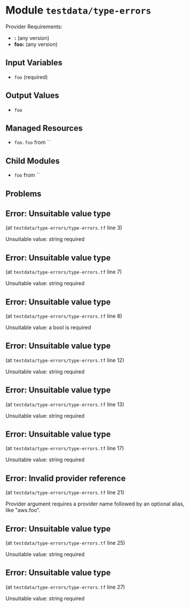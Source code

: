 
# Module `testdata/type-errors`

Provider Requirements:
* **:** (any version)
* **foo:** (any version)

## Input Variables
* `foo` (required)

## Output Values
* `foo`

## Managed Resources
* `foo.foo` from ``

## Child Modules
* `foo` from ``

## Problems

## Error: Unsuitable value type

(at `testdata/type-errors/type-errors.tf` line 3)

Unsuitable value: string required

## Error: Unsuitable value type

(at `testdata/type-errors/type-errors.tf` line 7)

Unsuitable value: string required

## Error: Unsuitable value type

(at `testdata/type-errors/type-errors.tf` line 8)

Unsuitable value: a bool is required

## Error: Unsuitable value type

(at `testdata/type-errors/type-errors.tf` line 12)

Unsuitable value: string required

## Error: Unsuitable value type

(at `testdata/type-errors/type-errors.tf` line 13)

Unsuitable value: string required

## Error: Unsuitable value type

(at `testdata/type-errors/type-errors.tf` line 17)

Unsuitable value: string required

## Error: Invalid provider reference

(at `testdata/type-errors/type-errors.tf` line 21)

Provider argument requires a provider name followed by an optional alias, like "aws.foo".

## Error: Unsuitable value type

(at `testdata/type-errors/type-errors.tf` line 25)

Unsuitable value: string required

## Error: Unsuitable value type

(at `testdata/type-errors/type-errors.tf` line 27)

Unsuitable value: string required

